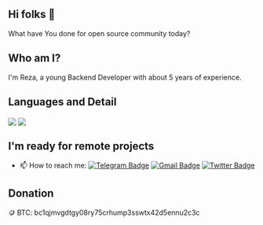 ## Hi folks 👋
What have You done for open source community today?

## Who am I?
I'm Reza, a young Backend Developer with about 5 years of experience.

## Languages and Detail
<p>
    <img align="center" src="https://github-readme-stats.vercel.app/api?username=reziamini&count_private=true&show_icons=true&bg_color=F6F8FA&title_color=5069DF&hide=issues&icon_color=EB445E"/>
    <img align="center" src="https://github-readme-stats.vercel.app/api/top-langs/?username=reziamini&layout=compact"/>
</p>
    
## I'm ready for remote projects    
- 📫 How to reach me: 
[![Telegram Badge](https://img.shields.io/badge/-Telegram-blue?style=flat&logo=telegram&logoColor=white&link=https://t.me/RezaAmini_ir)](https://t.me/RezaAmini_ir)
[![Gmail Badge](https://img.shields.io/badge/-Gmail-red?style=flat&logo=gmail&logoColor=white&link=rezaaminiroyal@gmail.com)](mailto:rezaaminiroyal@gmail.com)
[![Twitter Badge](https://img.shields.io/badge/-Twitter-blue?style=flat&logo=twitter&logoColor=white&link=https://twitter.com/ReziAmini)](https://twitter.com/ReziAmini)

## Donation
🪙 BTC: bc1qjmvgdtgy08ry75crhump3sswtx42d5ennu2c3c
